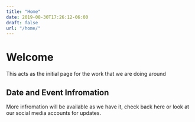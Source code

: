 ```yaml
---
title: "Home"
date: 2019-08-30T17:26:12-06:00
draft: false
url: "/home/"
---
```


# Welcome

This acts as the initial page for the work that we are doing around 

## Date and Event Infromation

More infromation will be available as we have it, check back here or look at our
social media accounts for updates.